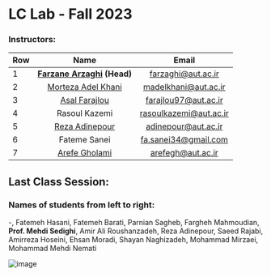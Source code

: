 # LC Lab - Fall 2023

 ### Instructors:
| Row | Name | Email |
| --- | :-:  | :-: |  
| 1 | **[Farzane Arzaghi](https://github.com/FarzanehArzaghi) (Head)** | [farzaghi@aut.ac.ir](mailto:farzaghi@aut.ac.ir) |
| 2 | [Morteza Adel Khani](https://github.com/MAdel93) | [madelkhani@aut.ac.ir](mailto:madelkhani@aut.ac.ir) |
| 3 | [Asal Farajlou](https://github.com/afarajlou) | [farajlou97@aut.ac.ir](mailto:farajlou97@aut.ac.ir) |
| 4 | Rasoul Kazemi | [rasoulkazemi@aut.ac.ir](mailto:rasoulkazemi@aut.ac.ir) |
| 5 | [Reza Adinepour](https://github.com/RezaAdinepour) | [adinepour@aut.ac.ir](mailto:adinepour@aut.ac.ir) |
| 6 | Fateme Sanei | [fa.sanei34@gmail.com](mailto:fa.sanei34@gmail.com) |
| 7 | [Arefe Gholami](https://github.com/ArefeGholami) | [arefegh@aut.ac.ir](mailto:arefegh@aut.ac.ir) |




## Last Class Session:
### Names of students from left to right:
-, Fatemeh Hasani, Fatemeh Barati, Parnian Sagheb, Fargheh Mahmoudian, **Prof. Mehdi Sedighi**, Amir Ali Roushanzadeh, Reza Adinepour, Saeed Rajabi, Amirreza Hoseini, Ehsan Moradi, Shayan Naghizadeh, Mohammad Mirzaei, Mohammad Mehdi Nemati

![image](Final_Pic.png)
